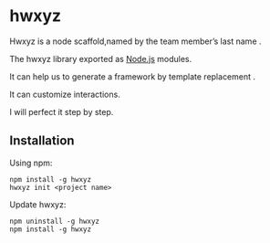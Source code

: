 # hwxyz
Hwxyz is a node scaffold,named by  the team member’s last name .

The hwxyz library exported as [Node.js](https://nodejs.org/) modules.

It can help us to generate a framework by template replacement .

It can customize interactions.

I will perfect it step by step.



## Installation

Using npm:

```shell
npm install -g hwxyz
hwxyz init <project name>
```

Update hwxyz:

```shell
npm uninstall -g hwxyz
npm install -g hwxyz
```









